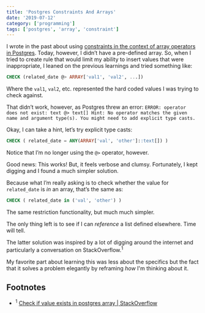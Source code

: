 ```yaml
---
title: 'Postgres Constraints And Arrays'
date: '2019-07-12'
category: ['programming']
tags: ['postgres', 'array', 'constraint']
---
```


I wrote in the past about using [constraints in the context of array operators in Postgres](array-intersection-in-psql/). Today, however, I didn’t have a pre-defined array. So, when I tried to create rule that would limit my ability to insert values that were inappropriate, I leaned on the previous learnings and tried something like:

```sql
CHECK (related_date @> ARRAY['val1', 'val2', ...])
```

Where the `val1`, `val2`, etc. represented the hard coded values I was trying to check against.

That didn’t work, however, as Postgres threw an error: `ERROR: operator does not exist: text @> text[] Hint: No operator matches the given name and argument type(s). You might need to add explicit type casts.`

Okay, I can take a hint, let’s try explicit type casts:

```sql
CHECK ( related_date = ANY(ARRAY['val', 'other']::text[]) )
```

Notice that I’m no longer using the `@>` operator, however.

Good news: This works! But, it feels verbose and clumsy. Fortunately, I kept digging and I found a much simpler solution.

Because what I’m really asking is to check whether the value for `related_date` is _in_ an array, that’s the same as:

```sql
CHECK ( related_date in ('val', 'other') )
```

The same restriction functionality, but much much simpler.

The only thing left is to see if I can _reference_ a list defined elsewhere. Time will tell.

The latter solution was inspired by a lot of digging around the internet and particularly a conversation on StackOverflow.<sup>1</sup>

My favorite part about learning this was less about the specifics but the fact that it solves a problem elegantly by reframing _how_ I'm thinking about it.

## Footnotes

-   <sup>1</sup> [Check if value exists in postgres array | StackOverflow](https://stackoverflow.com/questions/31695205/check-if-value-exists-in-postgres-array-for-partitioning-via-check-constraint)
